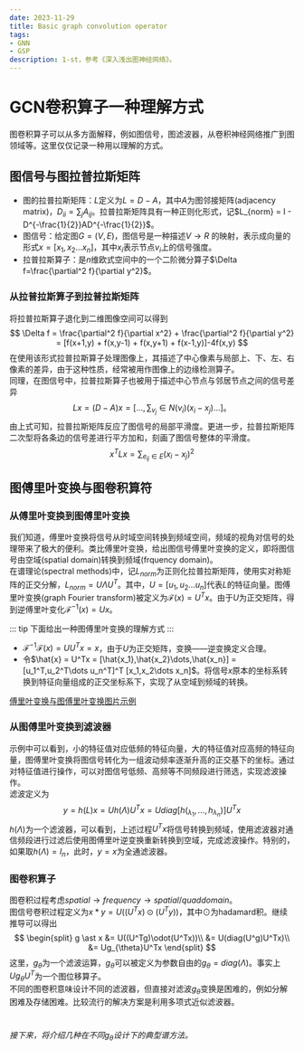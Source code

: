 ```yaml
---
date: 2023-11-29
title: Basic graph convolution operator
tags:
- GNN
- GSP
description: 1-st，参考《深入浅出图神经网络》。
---
```

# GCN卷积算子一种理解方式
图卷积算子可以从多方面解释，例如图信号，图滤波器，从卷积神经网络推广到图领域等。这里仅仅记录一种用以理解的方式。
## 图信号与图拉普拉斯矩阵
- 图的拉普拉斯矩阵：$L$定义为$L = D -A$，其中$A$为图邻接矩阵(adjacency matrix)，$D_{ii} = \sum_j A_{ij}$。拉普拉斯矩阵具有一种正则化形式，记$L_{norm} = I - D^{-\frac{1}{2}}AD^{-\frac{1}{2}}$。
- 图信号：给定图$G = (V,E)$，图信号是一种描述$V \rightarrow R$ 的映射，表示成向量的形式$x = [x_1,x_2...x_n]$，其中$x_i$表示节点$v_i$上的信号强度。
- 拉普拉斯算子：是$n$维欧式空间中的一个二阶微分算子$\Delta f=\frac{\partial^2 f}{\partial y^2}$。
### 从拉普拉斯算子到拉普拉斯矩阵
将拉普拉斯算子退化到二维图像空间可以得到
$$
\Delta f = \frac{\partial^2 f}{\partial x^2} + \frac{\partial^2 f}{\partial y^2} = [f(x+1,y) + f(x,y-1) + f(x,y+1) + f(x-1,y)]-4f(x,y) 
$$
在使用该形式拉普拉斯算子处理图像上，其描述了中心像素与局部上、下、左、右像素的差异，由于这种性质，经常被用作图像上的边缘检测算子。    
同理，在图信号中，拉普拉斯算子也被用于描述中心节点与邻居节点之间的信号差异
$$
Lx = (D-A)x = [\dots,\sum_{v_j}\in N(v_i) (x_i-x_j)\dots]。
$$
由上式可知，拉普拉斯矩阵反应了图信号的局部平滑度。更进一步，拉普拉斯矩阵二次型将各条边的信号差进行平方加和，刻画了图信号整体的平滑度。
$$
x^T L x = \sum_{e_{ij}\in E} (x_i-x_j)^2
$$
## 图傅里叶变换与图卷积算符
### 从傅里叶变换到图傅里叶变换
我们知道，傅里叶变换将信号从时域空间转换到频域空间，频域的视角对信号的处理带来了极大的便利。类比傅里叶变换，给出图信号傅里叶变换的定义，即将图信号由空域(spatial domain)转换到频域(frquency domain)。    
在谱理论(spectral methods)中，记$L_{norm}$为正则化拉普拉斯矩阵，使用实对称矩阵的正交分解，$L_{norm} = U\Lambda U^T$。其中，$U = [u_1,u_2\dots u_n]$代表$L$的特征向量。图傅里叶变换(graph Fourier transform)被定义为$\mathscr{F}(x)=U^Tx$。由于$U$为正交矩阵，得到逆傅里叶变化$\mathscr{F}^{-1}(x) = Ux$。    

::: tip
下面给出一种图傅里叶变换的理解方式
:::

- $\mathscr{F}^{-1}\mathscr{F}(x) = UU^Tx = x$，由于$U$为正交矩阵，变换——逆变换定义合理。
- 令$\hat{x} = U^Tx = [\hat{x_1},\hat{x_2}\dots,\hat{x_n}] = [u_1^T,u_2^T\dots u_n^T]^T [x_1,x_2\dots x_n]$。将信号$x$原本的坐标系转换到特征向量组成的正交坐标系下，实现了从空域到频域的转换。    
  
[傅里叶变换与图傅里叶变换图片示例](https://surplus-1311636487.cos.ap-beijing.myqcloud.com/3AAItalk7.png)
### 从图傅里叶变换到滤波器
示例中可以看到，小的特征值对应低频的特征向量，大的特征值对应高频的特征向量，图傅里叶变换将图信号转化为一组波动频率逐渐升高的正交基下的坐标。通过对特征值进行操作，可以对图信号低频、高频等不同频段进行筛选，实现滤波操作。    
滤波定义为
$$
y = h(L)x = Uh(\Lambda)U^Tx = U diag[h(_{\lambda_1},\dots,h_{\lambda_n})]U^T x
$$
$h(\Lambda)$为一个滤波器，可以看到，上述过程$U^T x$将信号转换到频域，使用滤波器对通信频段进行过滤后使用图傅里叶逆变换重新转换到空域，完成滤波操作。特别的，如果取$h(\Lambda) = I_n$，此时，$y = x$为全通滤波器。
### 图卷积算子
图卷积过程考虑$spatial \rightarrow frequency \rightarrow spatial /quad domain$。    
图信号卷积过程定义为$x \ast y=U((U^Tx)\odot(U^Ty))$，其中$\odot$为hadamard积。继续推导可以得出
$$
\begin{split}
g \ast x &= U((U^Tg)\odot(U^Tx))\\
&= U(diag(U^g)U^Tx)\\
&= Ug_{\theta}U^Tx
\end{split}    
$$
这里，$g_{\theta}$为一个滤波运算，$g_{\theta}$可以被定义为参数自由的$g_{\theta} = diag(\Lambda)$。事实上$Ug_{\theta}U^T$为一个图位移算子。    
不同的图卷积意味设计不同的滤波器，但直接对滤波$g_\theta$变换是困难的，例如分解困难及存储困难。比较流行的解决方案是利用多项式近似滤波器。    

#
*接下来，将介绍几种在不同$g_{\theta}$设计下的典型谱方法。*

